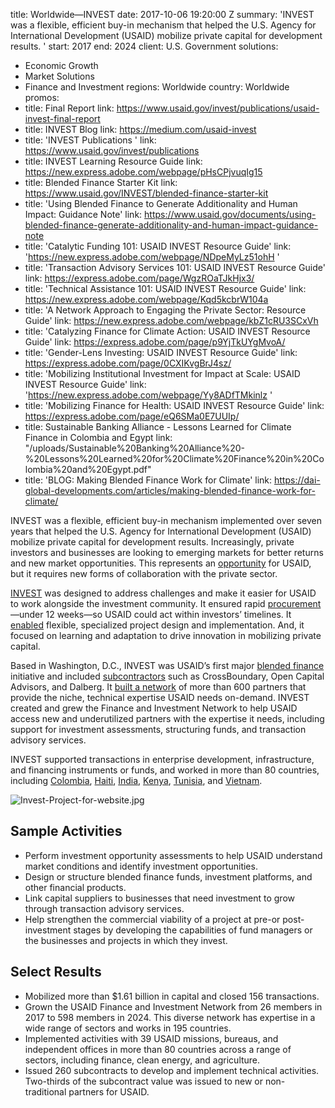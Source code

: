 
title: Worldwide—INVEST
date: 2017-10-06 19:20:00 Z
summary: 'INVEST was a flexible, efficient buy-in mechanism that helped the U.S. Agency
  for International Development (USAID) mobilize private capital for development results. '
start: 2017
end: 2024
client: U.S. Government
solutions:
- Economic Growth
- Market Solutions
- Finance and Investment
regions: Worldwide
country: Worldwide
promos:
- title: Final Report
  link: https://www.usaid.gov/invest/publications/usaid-invest-final-report
- title: INVEST Blog
  link: https://medium.com/usaid-invest
- title: 'INVEST Publications '
  link: https://www.usaid.gov/invest/publications
- title: INVEST Learning Resource Guide
  link: https://new.express.adobe.com/webpage/pHsCPjvuqIg15
- title: Blended Finance Starter Kit
  link: https://www.usaid.gov/INVEST/blended-finance-starter-kit
- title: 'Using Blended Finance to Generate Additionality and Human Impact: Guidance
    Note'
  link: https://www.usaid.gov/documents/using-blended-finance-generate-additionality-and-human-impact-guidance-note
- title: 'Catalytic Funding 101: USAID INVEST Resource Guide'
  link: 'https://new.express.adobe.com/webpage/NDpeMyLz51ohH '
- title: 'Transaction Advisory Services 101: USAID INVEST Resource Guide'
  link: https://express.adobe.com/page/WgzROaTJkHjx3/
- title: 'Technical Assistance 101: USAID INVEST Resource Guide'
  link: https://new.express.adobe.com/webpage/Kqd5kcbrW104a
- title: 'A Network Approach to Engaging the Private Sector: Resource Guide'
  link: https://new.express.adobe.com/webpage/kbZ1cRU3SCxVh
- title: 'Catalyzing Finance for Climate Action: USAID INVEST Resource Guide'
  link: https://express.adobe.com/page/p9YjTkUYgMvoA/
- title: 'Gender-Lens Investing: USAID INVEST Resource Guide'
  link: https://express.adobe.com/page/0CXIKvgBrJ4sz/
- title: 'Mobilizing Institutional Investment for Impact at Scale: USAID INVEST Resource
    Guide'
  link: 'https://new.express.adobe.com/webpage/Yy8ADfTMkinlz '
- title: 'Mobilizing Finance for Health: USAID INVEST Resource Guide'
  link: https://express.adobe.com/page/eQ6SMa0E7UUIp/
- title: Sustainable Banking Alliance - Lessons Learned for Climate Finance in Colombia
    and Egypt
  link: "/uploads/Sustainable%20Banking%20Alliance%20-%20Lessons%20Learned%20for%20Climate%20Finance%20in%20Colombia%20and%20Egypt.pdf"
- title: 'BLOG: Making Blended Finance Work for Climate'
  link: https://dai-global-developments.com/articles/making-blended-finance-work-for-climate/


INVEST was a flexible, efficient buy-in mechanism implemented over seven years that helped the U.S. Agency for International Development (USAID) mobilize private capital for development results. Increasingly, private investors and businesses are looking to emerging markets for better returns and new market opportunities. This represents an [opportunity](https://dai-global-developments.com/articles/using-development-assistance-to-catalyze-sound-investments-in-emerging-and-developing-markets/) for USAID, but it requires new forms of collaboration with the private sector.

[INVEST](https://www.usaid.gov/INVEST) was designed to address challenges and make it easier for USAID to work alongside the investment community. It ensured rapid [procurement](https://www.invest-procurement.com/about-procurements)—under 12 weeks—so USAID could act within investors’ timelines. It [enabled](https://dai-global-developments.com/articles/demand-for-private-capital-draws-usaid-units-to-invest-program/) flexible, specialized project design and implementation. And, it focused on learning and adaptation to drive innovation in mobilizing private capital.

Based in Washington, D.C., INVEST was USAID’s first major [blended finance](https://www.usaid.gov/documents/using-blended-finance-generate-additionality-and-human-impact-guidance-note) initiative and included [subcontractors](https://medium.com/usaid-invest/voices/home) such as CrossBoundary, Open Capital Advisors, and Dalberg. It [built a network](https://www.usaid.gov/invest/partner-network-list) of more than 600 partners that provide the niche, technical expertise USAID needs on-demand. INVEST created and grew the Finance and Investment Network to help USAID access new and underutilized partners with the expertise it needs, including support for investment assessments, structuring funds, and transaction advisory services.

INVEST supported transactions in enterprise development, infrastructure, and financing instruments or funds, and worked in more than 80 countries, including [Colombia](https://medium.com/usaid-invest/blended-finance-clean-energy-and-lasting-peace-in-colombia-b6d69d79cc83), [Haiti](https://medium.com/usaid-invest/search?q=haiti), [India](https://medium.com/usaid-invest/what-usaid-india-is-learning-from-working-with-private-sector-partners-to-improve-the-delivery-of-1001e0af4cf1), [Kenya](https://medium.com/usaid-invest/search?q=kenya), [Tunisia](https://medium.com/usaid-invest/meet-the-tech-startup-transforming-the-dairy-market-in-tunisia-and-beyond-an-interview-with-moome-ad0fe44de4bd), and [Vietnam](https://medium.com/usaid-invest/search?q=vietnam).

![Invest-Project-for-website.jpg](/uploads/Invest-Project-for-website.jpg)

## Sample Activities

* Perform investment opportunity assessments to help USAID understand market conditions and identify investment opportunities.
* Design or structure blended finance funds, investment platforms, and other financial products.
* Link capital suppliers to businesses that need investment to grow through transaction advisory services.
* Help strengthen the commercial viability of a project at pre-or post-investment stages by developing the capabilities of fund managers or the businesses and projects in which they invest.

## Select Results

* Mobilized more than $1.61 billion in capital and closed 156 transactions.
* Grown the USAID Finance and Investment Network from 26 members in 2017 to 598 members in 2024. This diverse network has expertise in a wide range of sectors and works in 195 countries.
* Implemented activities with 39 USAID missions, bureaus, and independent offices in more than 80 countries across a range of sectors, including finance, clean energy, and agriculture.
* Issued 260 subcontracts to develop and implement technical activities. Two-thirds of the subcontract value was issued to new or non-traditional partners for USAID.
